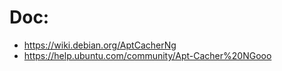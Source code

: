 # Doc:
- https://wiki.debian.org/AptCacherNg
- https://help.ubuntu.com/community/Apt-Cacher%20NGooo
